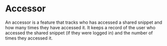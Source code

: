 # Accessor


An accessor is a feature that tracks who has accessed a shared snippet and how many times they have accessed it. It keeps a record of the user who accessed the shared snippet (if they were logged in) and the number of times they accessed it.
